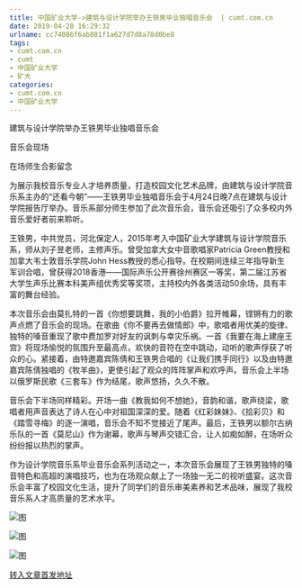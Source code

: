 ```yaml
---
title: 中国矿业大学->建筑与设计学院举办王铁男毕业独唱音乐会  | cumt.com.cn
date: 2019-04-28 16:29:32
urlname: cc74086f6ab081f1a627d7d8a78d0be8
tags: 
- cumt.com.cn
- cumt
- 中国矿业大学
- 矿大
categories:
- cumt.com.cn
- 中国矿业大学
---
```


建筑与设计学院举办王铁男毕业独唱音乐会

音乐会现场

在场师生合影留念

为展示我校音乐专业人才培养质量，打造校园文化艺术品牌，由建筑与设计学院音乐系主办的“还看今朝”——王铁男毕业独唱音乐会于4月24日晚7点在建筑与设计学院报告厅举办。音乐系部分师生参加了此次音乐会，音乐会还吸引了众多校内外音乐爱好者前来聆听。

王铁男，中共党员，河北保定人，2015年考入中国矿业大学建筑与设计学院音乐系，师从刘子昱老师，主修声乐。曾受加拿大女中音歌唱家Patricia Green教授和加拿大韦士敦音乐学院John Hess教授的悉心指导。在校期间连续三年指导新生军训合唱，曾获得2018香港——国际声乐公开赛徐州赛区一等奖，第二届江苏省大学生声乐比赛本科美声组优秀奖等奖项，主持校内外各类活动50余场，具有丰富的舞台经验。

本次音乐会由莫扎特的一首《你想要跳舞，我的小伯爵》拉开帷幕，铿锵有力的歌声点燃了音乐会的现场。在歌曲《你不要再去做情郎》中，歌唱者用优美的旋律、独特的嗓音重现了歌中费加罗对好友的讽刺与幸灾乐祸。一首《我要在海上建座王宫》将现场愉悦的氛围升至最高点，欢快的音符在空中跳动，动听的歌声俘获了听众的心。紧接着，由特邀嘉宾陈倩和王铁男合唱的《让我们携手同行》以及由特邀嘉宾陈倩独唱的《牧羊曲》，更使引起了观众的阵阵掌声和欢呼声。音乐会上半场以俄罗斯民歌《三套车》作为结尾，歌声悠扬，久久不散。

音乐会下半场同样精彩。开场一曲《教我如何不想她》，音韵和谐，歌声绕梁，歌唱者用声音表达了诗人在心中对祖国深深的爱。随着《红彩妹妹》、《拾彩贝》和《踏雪寻梅》的逐一演唱，音乐会不知不觉接近了尾声。最后，王铁男以额尔古纳乐队的一首《莫尼山》作为谢幕，歌声与琴声交错汇合，让人如痴如醉，在场听众纷纷报以热烈的掌声。

作为设计学院音乐系毕业音乐会系列活动之一，本次音乐会展现了王铁男独特的嗓音特色和高超的演唱技巧，也为在场观众献上了一场独一无二的视听盛宴。这次音乐会丰富了校园文化生活，提升了同学们的音乐审美素养和艺术品味，展现了我校音乐系人才高质量的艺术水平。

![图](http://art.cumt.edu.cn/_upload/article/images/cc/f6/17b8065c4aaebc91f789fa644e88/894a1e63-9289-46b0-bb06-1d6b226492c8.jpg)

![图](http://art.cumt.edu.cn/_upload/article/images/cc/f6/17b8065c4aaebc91f789fa644e88/2e779cfb-b1e2-4f2f-b821-2d81ebc394f5.jpg)

![图](http://art.cumt.edu.cn/_upload/article/images/cc/f6/17b8065c4aaebc91f789fa644e88/d9f21c01-f0bc-4275-b597-fdc15ad88a20.jpg)

[转入文章首发地址](http://xwzx.cumt.edu.cn/f7/21/c513a522017/page.htm)